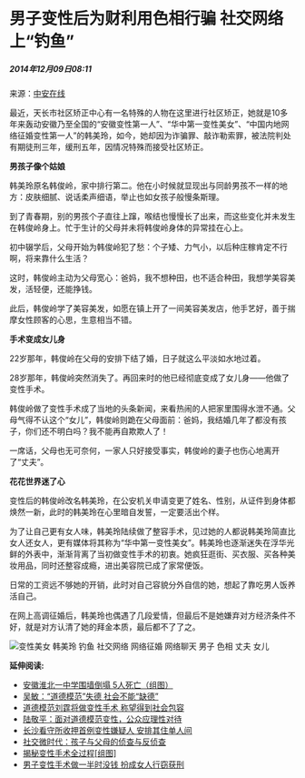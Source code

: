 # 男子变性后为财利用色相行骗 社交网络上“钓鱼”

##### 2014年12月09日08:11    
来源：[中安在线](http://www.ktx.cn/a/201412/15077.html)    

最近，天长市社区矫正中心有一名特殊的人物在这里进行社区矫正，她就是10多年来轰动安徽乃至全国的“安徽变性第一人”、“华中第一变性美女”、“中国内地网络征婚变性第一人”的韩美玲，如今，她却因为诈骗罪、敲诈勒索罪，被法院判处有期徒刑三年，缓刑五年，因情况特殊而接受社区矫正。

**男孩子像个姑娘**

韩美玲原名韩俊岭，家中排行第二。他在小时候就显现出与同龄男孩不一样的地方：皮肤细腻、说话柔声细语，举止也如女孩子般慢条斯理。

到了青春期，别的男孩个子直往上蹿，喉结也慢慢长了出来，而这些变化并未发生在韩俊岭身上。忙于生计的父母并未将韩俊岭身体的异常挂在心上。

初中辍学后，父母开始为韩俊岭犯了愁：个子矮、力气小，以后种庄稼肯定不行啊，将来靠什么生活？

这时，韩俊岭主动为父母宽心：爸妈，我不想种田，也不适合种田，我想学美容美发，活轻便，还能挣钱。

此后，韩俊岭学了美容美发，如愿在镇上开了一间美容美发店，他手艺好，善于揣摩女性顾客的心思，生意相当不错。

**手术变成女儿身**

22岁那年，韩俊岭在父母的安排下结了婚，日子就这么平淡如水地过着。

28岁那年，韩俊岭突然消失了。再回来时的他已经彻底变成了女儿身——他做了变性手术。

韩俊岭做了变性手术成了当地的头条新闻，来看热闹的人把家里围得水泄不通。父母气得不认这个“女儿”，韩俊岭则跪在父母面前：爸妈，我结婚几年了都没有孩子，你们还不明白吗？我不能再自欺欺人了！

一席话，父母也无可奈何，一家人只好接受事实，韩俊岭的妻子也伤心地离开了“丈夫”。

**花花世界迷了心**

变性后的韩俊岭改名韩美玲，在公安机关申请变更了姓名、性别，从证件到身体都焕然一新，此时的韩美玲在心里暗自发誓，一定要活出个样。

为了让自己更有女人味，韩美玲陆续做了整容手术，见过她的人都说韩美玲简直比女人还女人，更有媒体将其称为“华中第一变性美女”。韩美玲也逐渐迷失在浮华光鲜的外表中，渐渐背离了当初做变性手术的初衷。她疯狂逛街、买衣服、买各种美妆用品，同时还整容成瘾，进出美容院已成了家常便饭。

日常的工资远不够她的开销，此时对自己容貌分外自信的她，想起了靠吃男人饭养活自己。

在网上高调征婚后，韩美玲也偶遇了几段爱情，但最后不是她嫌弃对方经济条件不好，就是对方认清了她的拜金本质，最后都不了了之。

![变性美女 韩美玲 钓鱼 社交网络 网络征婚 网络聊天 男子 色相 丈夫 女儿](http://58.68.146.78/index/?cid=&catalogs=1001&keyword=变性美女%20韩美玲%20钓鱼%20社交网络%20网络征婚%20网络聊天%20男子%20色相%20丈夫%20女儿&refer=)

**延伸阅读:**

- [安徽淮北一中学围墙倒塌 5人死亡（组图）](http://politics.people.com.cn/ywkx/n/2014/1208/c363768-26170161.html)
- [吴敏：“道德模范”失德 社会不能“缺德”](http://opinion.people.com.cn/n/2014/0819/c159301-25493015.html)
- [道德模范刘霆将做变性手术 称望得到社会包容](http://politics.people.com.cn/n/2014/0818/c1001-25487114.html)
- [陆敬平：面对道德模范变性，公众应理性对待](http://opinion.people.com.cn/n/2014/0818/c159301-25486594.html)
- [长沙看守所收押首例变性嫌疑人 安排其住单人间](http://politics.people.com.cn/n/2014/0521/c1001-25044722.html)
- [社交微时代：孩子与父母的侦查与反侦查](http://politics.people.com.cn/n/2013/0830/c70731-22748969.html)
- [揭秘变性手术全过程\[组图\]](http://politics.people.com.cn/n/2013/0627/c70731-21990668.html)
- [男子变性手术做一半时没钱 扮成女人行窃获刑](http://politics.people.com.cn/n/2013/0131/c70731-20383703.html)